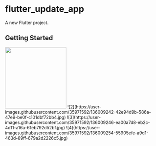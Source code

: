 # flutter_update_app

A new Flutter project.

## Getting Started

<img src="https://user-images.githubusercontent.com/35971592/136009236-a554d0fb-87f0-4183-981b-ccacb87904de.jpg" width="200" height="200">
![2](https://user-images.githubusercontent.com/35971592/136009242-42e94d9b-586a-47e9-be0f-c101dbf72bb4.jpg)
![3](https://user-images.githubusercontent.com/35971592/136009246-ea00a7d8-eb2c-4d11-a16a-61eb792d52bf.jpg)
![4](https://user-images.githubusercontent.com/35971592/136009254-55905efe-a9d1-463d-89ff-679a2d2226c5.jpg)
